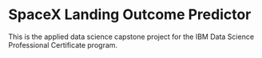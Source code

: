 # SpaceX Landing Outcome Predictor

This is the applied data science capstone project for the IBM Data Science Professional Certificate program.
